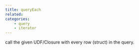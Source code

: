 ```yaml
---
title: queryEach
related:
categories:
    - query
    - iterator
---
```


call the given UDF/Closure with every row (struct) in the query.
